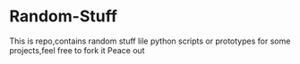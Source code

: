 # Random-Stuff
This is repo,contains random stuff lile python scripts or prototypes for some projects,feel free to fork it
Peace out
